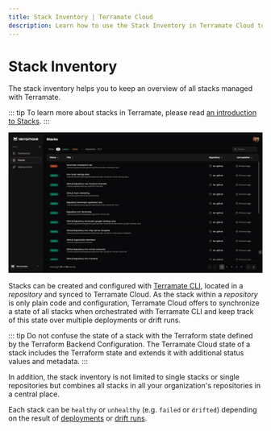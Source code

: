 ```yaml
---
title: Stack Inventory | Terramate Cloud
description: Learn how to use the Stack Inventory in Terramate Cloud to keep an overview of all stacks managed with Terramate.
---
```


# Stack Inventory

The stack inventory helps you to keep an overview of all stacks managed with Terramate.

::: tip
To learn more about stacks in Terramate, please read [an introduction to Stacks](../../cli/stacks/index.md).
:::

![Stacks Overview](../assets/stacks.png "Terramate Cloud Stacks Overview")

Stacks can be created and configured with [Terramate CLI](../../cli/stacks/create.md), located in a _repository_ and synced
to Terramate Cloud. As the stack within a _repository_ is only plain code and configuration, Terramate Cloud offers to
synchronize a state of all stacks when orchestrated with Terramate CLI and keep track of this state over multiple
deployments or drift runs.

::: tip
Do not confuse the state of a stack with the Terraform state defined by the Terraform Backend Configuration. The Terramate Cloud state of a stack includes the Terraform state and extends it with additional status values and metadata.
:::

In addition, the stack inventory is not limited to single stacks or single repositories but combines all stacks in all your
organization's repositories in a central place.

Each stack can be `healthy` or `unhealthy` (e.g. `failed` or `drifted`) depending on the result of [deployments](../deployments/index.md)
or [drift runs](../drift/index.md).
